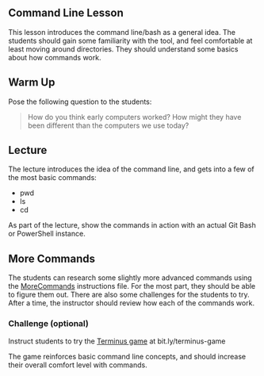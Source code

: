 ## Command Line Lesson
This lesson introduces the command line/bash as a general idea. The students should gain some familiarity with the tool, and feel comfortable at least moving around directories. They should understand some basics about how commands work.

## Warm Up
Pose the following question to the students:
>How do you think early computers worked? How might they have been different than the computers we use today?

## Lecture
The lecture introduces the idea of the command line, and gets into a few of the most basic commands:
- pwd
- ls
- cd

As part of the lecture, show the commands in action with an actual Git Bash or PowerShell instance.

## More Commands
The students can research some slightly more advanced commands using the [MoreCommands](MoreCommands.md) instructions file. For the most part, they should be able to figure them out. There are also some challenges for the students to try. After a time, the instructor should review how each of the commands work.

### Challenge (optional)
Instruct students to try the [Terminus game](http://web.mit.edu/mprat/Public/web/Terminus/Web/main.html) at bit.ly/terminus-game

The game reinforces basic command line concepts, and should increase their overall comfort level with commands.